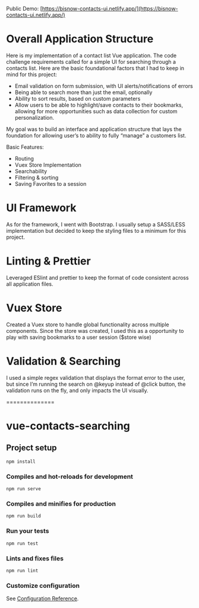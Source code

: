 Public Demo: [https://bisnow-contacts-ui.netlify.app/](https://bisnow-contacts-ui.netlify.app/)


Overall Application Structure
======

Here is my implementation of a contact list Vue application. The code challenge requirements called for a simple UI for searching through a contacts list.
Here are the basic foundational factors that I had to keep in mind for this project:
- Email validation on form submission, with UI alerts/notifications of errors
- Being able to search more than just the email, optionally
- Ability to sort results, based on custom parameters
- Allow users to be able to highlight/save contacts to their bookmarks, allowing for more opportunities such as data collection for custom personalization.

My goal was to build an interface and application structure that lays the foundation for allowing user’s to ability to fully “manage” a customers list.

Basic Features:
- Routing
- Vuex Store Implementation
- Searchability
- Filtering & sorting
- Saving Favorites to a session



UI Framework
======
As for the framework, I went with Bootstrap. I usually setup a SASS/LESS implementation but decided to keep the styling files to a minimum for this project.

Linting & Prettier
======
Leveraged ESlint and prettier to keep the format of code consistent across all application files.

Vuex Store
======
Created a Vuex store to handle global functionality across multiple components. Since the store was created, I used this as a opportunity to play with saving bookmarks to a user session ($store wise)

Validation & Searching
======
I used a simple regex validation that displays the format error to the user, but since I’m running the search on @keyup instead of @click button, the validation runs on the fly, and only impacts the UI visually.




==============






# vue-contacts-searching

## Project setup
```
npm install
```

### Compiles and hot-reloads for development
```
npm run serve
```

### Compiles and minifies for production
```
npm run build
```

### Run your tests
```
npm run test
```

### Lints and fixes files
```
npm run lint
```

### Customize configuration
See [Configuration Reference](https://cli.vuejs.org/config/).
